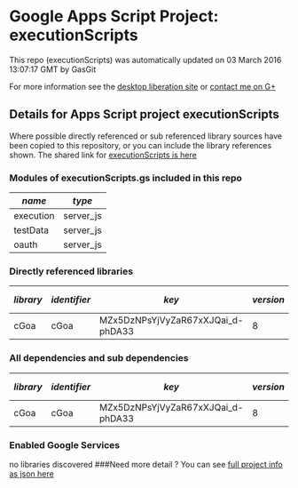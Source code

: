 # Google Apps Script Project: executionScripts
This repo (executionScripts) was automatically updated on 03 March 2016 13:07:17 GMT by GasGit

For more information see the [desktop liberation site](http://ramblings.mcpher.com/Home/excelquirks/drivesdk/gettinggithubready "desktop liberation") or [contact me on G+](https://plus.google.com/+BruceMcpherson "Bruce McPherson - GDE")
## Details for Apps Script project executionScripts
Where possible directly referenced or sub referenced library sources have been copied to this repository, or you can include the library references shown. 
The shared link for [executionScripts is here](https://script.google.com/d/1tKfGzPib8UEWNBZWG_v820XI6hE77F1yFz9OLWz-v6qrQSnkqazWYfvA/edit?usp=sharing "open in the GAS IDE")

### Modules of executionScripts.gs included in this repo
*name*|*type*
--- | --- 
execution| server_js
testData| server_js
oauth| server_js
### Directly referenced libraries
*library*|*identifier*|*key*|*version*|*dev mode*|*source*|
--- | --- | --- | --- | --- | --- 
cGoa| cGoa|MZx5DzNPsYjVyZaR67xXJQai_d-phDA33|8|no|no
### All dependencies and sub dependencies
*library*|*identifier*|*key*|*version*|*dev mode*|*source*|
--- | --- | --- | --- | --- | --- 
cGoa| cGoa|MZx5DzNPsYjVyZaR67xXJQai_d-phDA33|8|no|no
### Enabled Google Services
no libraries discovered
###Need more detail ?
You can see [full project info as json here](info.json)
